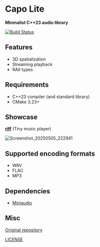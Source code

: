 # Capo Lite

**Minmalist C++23 audio library**

[![Build Status](https://github.com/capo-devs/capo-lite/actions/workflows/ci.yml/badge.svg)](https://github.com/capo-devs/capo-lite/actions/workflows/ci.yml)

## Features

- 3D spatialization
- Streaming playback
- RAII types

## Requirements

- C++23 compiler (and standard library)
- CMake 3.23+

## Showcase

**[riff](https://github.com/capo-devs/riff)** (Tiny music player)

![Screenshot_20250505_222941](https://github.com/user-attachments/assets/3fb3536d-c0b7-4d21-92a6-5725c9fa4458)

## Supported encoding formats

- WAV
- FLAC
- MP3

## Dependencies

- [Miniaudio](https://miniaud.io)

## Misc

[Original repository](https://github.com/capo-devs/capo-lite)

[LICENSE](LICENSE)
